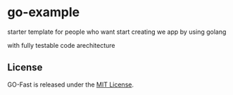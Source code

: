 # go-example

 starter template for people who want start creating we app by using golang

 with fully testable code arechitecture

## License

GO-Fast is released under the [MIT License](http://www.opensource.org/licenses/MIT).
